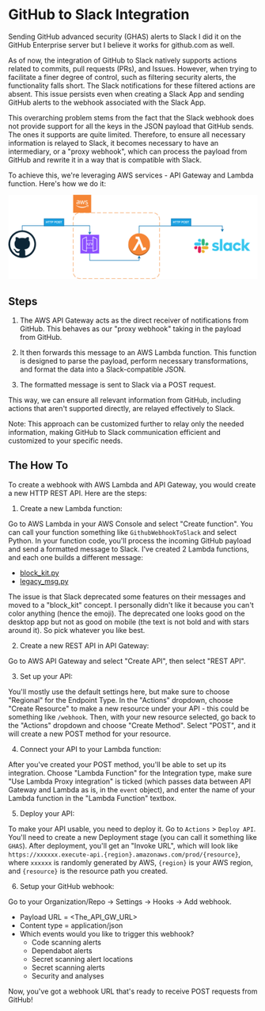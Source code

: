# GitHub to Slack Integration
Sending GitHub advanced security (GHAS) alerts to Slack
I did it on the GitHub Enterprise server but I believe it works for github.com as well.

As of now, the integration of GitHub to Slack natively supports actions related to commits, pull requests (PRs), and Issues. However, when trying to facilitate a finer degree of control, such as filtering security alerts, the functionality falls short. The Slack notifications for these filtered actions are absent. This issue persists even when creating a Slack App and sending GitHub alerts to the webhook associated with the Slack App.

This overarching problem stems from the fact that the Slack webhook does not provide support for all the keys in the JSON payload that GitHub sends. The ones it supports are quite limited. Therefore, to ensure all necessary information is relayed to Slack, it becomes necessary to have an intermediary, or a "proxy webhook", which can process the payload from GitHub and rewrite it in a way that is compatible with Slack.

To achieve this, we're leveraging AWS services - API Gateway and Lambda function. Here's how we do it:

![The flow](.github/images/GHAStoSlack.png?raw=true "GHAStoSlack")

## Steps

1. The AWS API Gateway acts as the direct receiver of notifications from GitHub. This behaves as our "proxy webhook" taking in the payload from GitHub.

2. It then forwards this message to an AWS Lambda function. This function is designed to parse the payload, perform necessary transformations, and format the data into a Slack-compatible JSON.

3. The formatted message is sent to Slack via a POST request.

This way, we can ensure all relevant information from GitHub, including actions that aren't supported directly, are relayed effectively to Slack.

Note: This approach can be customized further to relay only the needed information, making GitHub to Slack communication efficient and customized to your specific needs.

## The How To
To create a webhook with AWS Lambda and API Gateway, you would create a new HTTP REST API. Here are the steps:

1. Create a new Lambda function:

Go to AWS Lambda in your AWS Console and select "Create function". You can call your function something like `GithubWebhookToSlack` and select Python.
In your function code, you'll process the incoming GitHub payload and send a formatted message to Slack.
I've created 2 Lambda functions, and each one builds a different message:
- [block_kit.py](block_kit.py)
- [legacy_msg.py](legacy_msg.py)

The issue is that Slack deprecated some features on their messages and moved to a "block_kit" concept. I personally didn't like it because you can't color anything (hence the emoji).
The deprecated one looks good on the desktop app but not as good on mobile (the text is not bold and with stars around it).
So pick whatever you like best.


2. Create a new REST API in API Gateway:

Go to AWS API Gateway and select "Create API", then select "REST API".


3. Set up your API:

You'll mostly use the default settings here, but make sure to choose "Regional" for the Endpoint Type.
In the "Actions" dropdown, choose "Create Resource" to make a new resource under your API - this could be something like `/webhook`. 
Then, with your new resource selected, go back to the "Actions" dropdown and choose "Create Method".
Select "POST", and it will create a new POST method for your resource.


4. Connect your API to your Lambda function:

After you've created your POST method, you'll be able to set up its integration.
Choose "Lambda Function" for the Integration type, make sure "Use Lambda Proxy integration" is ticked (which passes data between API Gateway and Lambda as is, in the `event` object),
and enter the name of your Lambda function in the "Lambda Function" textbox.


5. Deploy your API:

To make your API usable, you need to deploy it. Go to `Actions` > `Deploy API`.
You'll need to create a new Deployment stage (you can call it something like `GHAS`). After deployment, you'll get an "Invoke URL", which will look like `https://xxxxxx.execute-api.{region}.amazonaws.com/prod/{resource}`, where `xxxxxx` is randomly generated by AWS, `{region}` is your AWS region, and `{resource}` is the resource path you created.

6. Setup your GitHub webhook:

Go to your Organization/Repo -> Settings -> Hooks -> Add webhook.
- Payload URL = <The_API_GW_URL>
- Content type = application/json
- Which events would you like to trigger this webhook?
    - Code scanning alerts
    - Dependabot alerts
    - Secret scanning alert locations
    - Secret scanning alerts
    - Security and analyses

Now, you've got a webhook URL that's ready to receive POST requests from GitHub!

